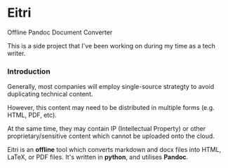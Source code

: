 # Eitri
Offline Pandoc Document Converter

This is a side project that I've been working on during my time as a tech writer.

### Introduction

Generally, most companies will employ single-source strategty to avoid duplicating technical content.

However, this content may need to be distributed in multiple forms (e.g. HTML, PDF, etc).

At the same time, they may contain IP (Intellectual Property) or other proprietary/sensitive content which cannot be uploaded onto the cloud.

Eitri is an **offline** tool which converts markdown and docx files into HTML, LaTeX, or PDF files. It's written in **python**, and utilises **Pandoc**.

